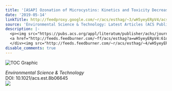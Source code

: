 ```yaml
---
title: '[ASAP] Ozonation of Microcystins: Kinetics and Toxicity Decrease'
date: '2019-05-14'
linkTitle: http://feedproxy.google.com/~r/acs/esthag/~3/wH5yeyERpV4/acs.est.8b06645
source: 'Environmental Science & Technology: Latest Articles (ACS Publications)'
description: |-
  <p><img src="https://pubs.acs.org/appl/literatum/publisher/achs/journals/content/esthag/0/esthag.ahead-of-print/acs.est.8b06645/20190514/images/medium/es-2018-066457_0006.gif" alt="TOC Graphic"/></p><div><cite>Environmental Science & Technology</cite></div><div>DOI: 10.1021/acs.est.8b06645</div><div class="feedflare">
  <a href="http://feeds.feedburner.com/~ff/acs/esthag?a=wH5yeyERpV4:61d9BWSFNCo:yIl2AUoC8zA"><img src="http://feeds.feedburner.com/~ff/acs/esthag?d=yIl2AUoC8zA" border="0"></img></a>
  </div><img src="http://feeds.feedburner.com/~r/acs/esthag/~4/wH5yeyERpV4" height="1" width="1" ...
disable_comments: true
---
```

<p><img src="https://pubs.acs.org/appl/literatum/publisher/achs/journals/content/esthag/0/esthag.ahead-of-print/acs.est.8b06645/20190514/images/medium/es-2018-066457_0006.gif" alt="TOC Graphic"/></p><div><cite>Environmental Science & Technology</cite></div><div>DOI: 10.1021/acs.est.8b06645</div><div class="feedflare">
<a href="http://feeds.feedburner.com/~ff/acs/esthag?a=wH5yeyERpV4:61d9BWSFNCo:yIl2AUoC8zA"><img src="http://feeds.feedburner.com/~ff/acs/esthag?d=yIl2AUoC8zA" border="0"></img></a>
</div><img src="http://feeds.feedburner.com/~r/acs/esthag/~4/wH5yeyERpV4" height="1" width="1" ...